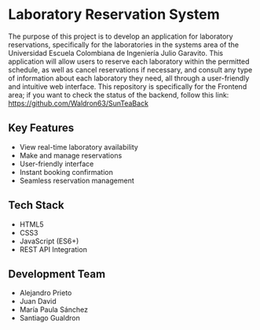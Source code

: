 # Laboratory Reservation System

The purpose of this project is to develop an application for laboratory reservations, specifically for the laboratories in the systems area of the Universidad Escuela Colombiana de Ingeniería Julio Garavito. This application will allow users to reserve each laboratory within the permitted schedule, as well as cancel reservations if necessary, and consult any type of information about each laboratory they need, all through a user-friendly and intuitive web interface. This repository is specifically for the Frontend area; if you want to check the status of the backend, follow this link: https://github.com/Waldron63/SunTeaBack

## Key Features
- View real-time laboratory availability
- Make and manage reservations  
- User-friendly interface
- Instant booking confirmation
- Seamless reservation management

## Tech Stack
- HTML5
- CSS3
- JavaScript (ES6+)
- REST API Integration

## Development Team

- Alejandro Prieto
- Juan David
- María Paula Sánchez
- Santiago Gualdron